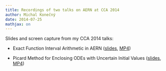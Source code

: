 ```yaml
---
title: Recordings of two talks on AERN at CCA 2014
author: Michal Konečný
date: 2014-07-25
mathjax: on
---
```


Slides and screen capture from my CCA 2014 talks:

  * Exact Function Interval Arithmetic in AERN ([slides](http://duck.aston.ac.uk/konecnym/cca2014/cca2014-fia-talk-annot.pdf), [MP4](http://duck.aston.ac.uk/konecnym/cca2014/cca2014-fia-talk.mp4)) 

  * Picard Method for Enclosing ODEs with Uncertain Initial Values ([slides](http://duck.aston.ac.uk/konecnym/cca2014/cca2014-picard-talk-annot.pdf), [MP4](http://duck.aston.ac.uk/konecnym/cca2014/cca2014-picard-talk.mp4)) 

